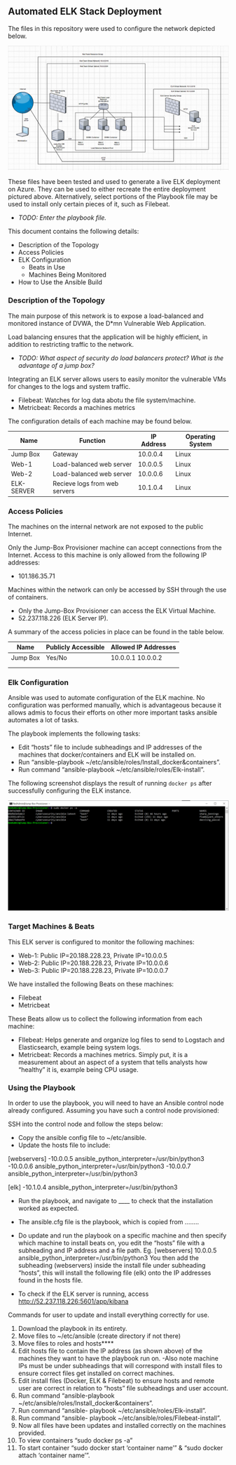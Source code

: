 ## Automated ELK Stack Deployment

The files in this repository were used to configure the network depicted below.

![Link Name](Images/Red_Team_Network.png)

These files have been tested and used to generate a live ELK deployment on Azure. They can be used to either recreate the entire deployment pictured above. Alternatively, select portions of the Playbook file may be used to install only certain pieces of it, such as Filebeat.

  - _TODO: Enter the playbook file._

This document contains the following details:
- Description of the Topology
- Access Policies
- ELK Configuration
  - Beats in Use
  - Machines Being Monitored
- How to Use the Ansible Build


### Description of the Topology

The main purpose of this network is to expose a load-balanced and monitored instance of DVWA, the D*mn Vulnerable Web Application.

Load balancing ensures that the application will be highly efficient, in addition to restricting traffic to the network.
- _TODO: What aspect of security do load balancers protect? What is the advantage of a jump box?_

Integrating an ELK server allows users to easily monitor the vulnerable VMs for changes to the logs and system traffic.
- Filebeat: Watches for log data abotu the file system/machine.
- Metricbeat: Records a machines metrics

The configuration details of each machine may be found below.

| Name      | Function                      | IP Address | Operating System |
|-----------|-------------------------------|------------|------------------|
| Jump Box  | Gateway                       | 10.0.0.4   | Linux            |
| Web-1     | Load-balanced web server      | 10.0.0.5   | Linux            |
| Web-2     | Load-balanced web server      | 10.0.0.6   | Linux            |
| ELK-SERVER| Recieve logs from web servers | 10.1.0.4   | Linux            |

### Access Policies

The machines on the internal network are not exposed to the public Internet. 

Only the Jump-Box Provisioner machine can accept connections from the Internet. Access to this machine is only allowed from the following IP addresses:
- 101.186.35.71

Machines within the network can only be accessed by SSH through the use of containers.
- Only the Jump-Box Provisioner can access the ELK Virtual Machine.
- 52.237.118.226 (ELK Server IP). 

A summary of the access policies in place can be found in the table below.

| Name     | Publicly Accessible | Allowed IP Addresses |
|----------|---------------------|----------------------|
| Jump Box | Yes/No              | 10.0.0.1 10.0.0.2    |
|          |                     |                      |
|          |                     |                      |

### Elk Configuration

Ansible was used to automate configuration of the ELK machine. No configuration was performed manually, which is advantageous because it allows admis to focus their efforts on other more important tasks ansible automates a lot of tasks. 

The playbook implements the following tasks:
- Edit “hosts” file to include subheadings and IP addresses of the machines that docker/containers and ELK will be installed on. 
- Run “ansible-playbook ~/etc/ansible/roles/Install_docker&containers”.
- Run command “ansible-playbook ~/etc/ansible/roles/Elk-install”.


The following screenshot displays the result of running `docker ps` after successfully configuring the ELK instance.

![TODO: Update the path with the name of your screenshot of docker ps output](Images/Docker_ps_-a.png)

### Target Machines & Beats
This ELK server is configured to monitor the following machines:
- Web-1: Public IP=20.188.228.23, Private IP=10.0.0.5
- Web-2: Public IP=20.188.228.23, Private IP=10.0.0.6
- Web-3: Public IP=20.188.228.23, Private IP=10.0.0.7


We have installed the following Beats on these machines:
- Filebeat
- Metricbeat

These Beats allow us to collect the following information from each machine:
- FIlebeat: Helps generate and organize log files to send to Logstach and Elasticsearch, example being system logs. 
- Metricbeat: Records a machines metrics. Simply put, it is a measurement about an aspect of a system that tells analysts how “healthy” it is, example being CPU usage. 


### Using the Playbook
In order to use the playbook, you will need to have an Ansible control node already configured. Assuming you have such a control node provisioned: 

SSH into the control node and follow the steps below:
- Copy the ansible config file to ~/etc/ansible.
- Update the hosts file to include:

[webservers]
-10.0.0.5 ansible_python_interpreter=/usr/bin/python3
-10.0.0.6 ansible_python_interpreter=/usr/bin/python3
-10.0.0.7 ansible_python_interpreter=/usr/bin/python3

[elk]
-10.1.0.4 ansible_python_interpreter=/usr/bin/python3

- Run the playbook, and navigate to ____ to check that the installation worked as expected.

- The ansible.cfg file is the playbook, which is copied from ........
- Do update and run the playbook on a specific machine and then specify which machine to install beats on, you edit the “hosts” file with a subheading and IP address and a file path. Eg. 
[webservers]
10.0.0.5 ansible_python_interpreter=/usr/bin/python3
You then add the subheading (webservers) inside the install file under subheading “hosts”, this will install the following file (elk) onto the IP addresses found in the hosts file. 

- To check if the ELK server is running, access http://52.237.118.226:5601/app/kibana 

Commands for user to update and install everything correctly for use.
1.	Download the playbook in its entirety. 
2.	Move files to ~/etc/ansible (create directory if not there)
3.	Move files to roles and hosts****
4.	Edit hosts file to contain the IP address (as shown above) of the machines they want to have the playbook run on. -Also note machine IPs must be under subheadings that will correspond with install files to ensure correct files get installed on correct machines.
5.	Edit install files (Docker, ELK & Filebeat) to ensure hosts and remote user are correct in relation to “hosts” file subheadings and user account. 
6.	Run command “ansible-playbook ~/etc/ansible/roles/Install_docker&containers”.
7.	Run command “ansible- playbook ~/etc/ansible/roles/Elk-install”.
8.	Run command “ansible- playbook ~/etc/ansible/roles/Filebeat-install”.
9.	Now all files have been updates and installed correctly on the machines provided.
10.	To view containers “sudo docker ps -a” 
11.	To start container “sudo docker start ‘container name’” & “sudo docker attach ‘container name’”. 
